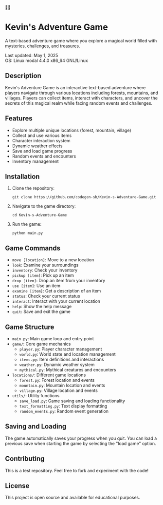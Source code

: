 🌈🌈
# Kevin's Adventure Game

A text-based adventure game where you explore a magical world filled with mysteries, challenges, and treasures.

Last updated: May 1, 2025  
OS: Linux modal 4.4.0 x86_64 GNU/Linux

## Description

Kevin's Adventure Game is an interactive text-based adventure where players navigate through various locations including forests, mountains, and villages. Players can collect items, interact with characters, and uncover the secrets of this magical realm while facing random events and challenges.

## Features

- Explore multiple unique locations (forest, mountain, village)
- Collect and use various items
- Character interaction system
- Dynamic weather effects
- Save and load game progress
- Random events and encounters
- Inventory management

## Installation

1. Clone the repository:
   ```
   git clone https://github.com/codegen-sh/Kevin-s-Adventure-Game.git
   ```

2. Navigate to the game directory:
   ```
   cd Kevin-s-Adventure-Game
   ```

3. Run the game:
   ```
   python main.py
   ```

## Game Commands

- `move [location]`: Move to a new location
- `look`: Examine your surroundings
- `inventory`: Check your inventory
- `pickup [item]`: Pick up an item
- `drop [item]`: Drop an item from your inventory
- `use [item]`: Use an item
- `examine [item]`: Get a description of an item
- `status`: Check your current status
- `interact`: Interact with your current location
- `help`: Show the help message
- `quit`: Save and exit the game

## Game Structure

- `main.py`: Main game loop and entry point
- `game/`: Core game mechanics
  - `player.py`: Player character management
  - `world.py`: World state and location management
  - `items.py`: Item definitions and interactions
  - `weather.py`: Dynamic weather system
  - `mythical.py`: Mythical creatures and encounters
- `locations/`: Different game locations
  - `forest.py`: Forest location and events
  - `mountain.py`: Mountain location and events
  - `village.py`: Village location and events
- `utils/`: Utility functions
  - `save_load.py`: Game saving and loading functionality
  - `text_formatting.py`: Text display formatting
  - `random_events.py`: Random event generation

## Saving and Loading

The game automatically saves your progress when you quit. You can load a previous save when starting the game by selecting the "load game" option.

## Contributing

This is a test repository. Feel free to fork and experiment with the code!

## License

This project is open source and available for educational purposes.

